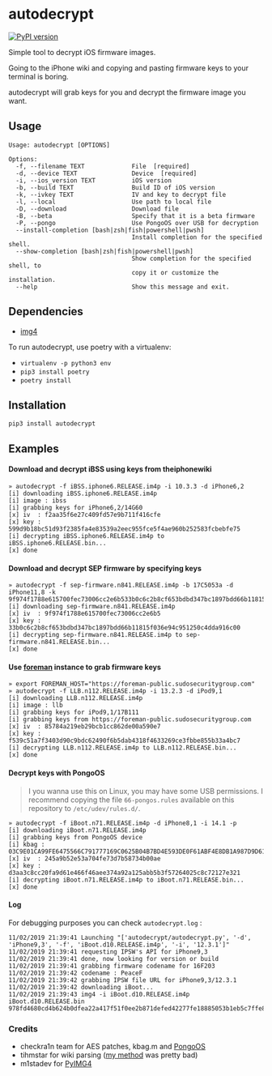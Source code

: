 # autodecrypt
[![PyPI version](https://badge.fury.io/py/autodecrypt.svg)](https://badge.fury.io/py/autodecrypt)

Simple tool to decrypt iOS firmware images.

Going to the iPhone wiki and copying and pasting firmware keys to your terminal is boring.

autodecrypt will grab keys for you and decrypt the firmware image you want.

## Usage
```
Usage: autodecrypt [OPTIONS]

Options:
  -f, --filename TEXT             File  [required]
  -d, --device TEXT               Device  [required]
  -i, --ios_version TEXT          iOS version
  -b, --build TEXT                Build ID of iOS version
  -k, --ivkey TEXT                IV and key to decrypt file
  -l, --local                     Use path to local file
  -D, --download                  Download file
  -B, --beta                      Specify that it is a beta firmware
  -P, --pongo                     Use PongoOS over USB for decryption
  --install-completion [bash|zsh|fish|powershell|pwsh]
                                  Install completion for the specified shell.
  --show-completion [bash|zsh|fish|powershell|pwsh]
                                  Show completion for the specified shell, to
                                  copy it or customize the installation.
  --help                          Show this message and exit.
```

## Dependencies
- [img4](https://github.com/xerub/img4lib)

To run autodecrypt, use poetry with a virtualenv:
- `virtualenv -p python3 env`
- `pip3 install poetry`
- `poetry install`


## Installation
`pip3 install autodecrypt`


## Examples

#### Download and decrypt iBSS using keys from theiphonewiki
```
» autodecrypt -f iBSS.iphone6.RELEASE.im4p -i 10.3.3 -d iPhone6,2
[i] downloading iBSS.iphone6.RELEASE.im4p
[i] image : ibss
[i] grabbing keys for iPhone6,2/14G60
[x] iv  : f2aa35f6e27c409fd57e9b711f416cfe
[x] key : 599d9b18bc51d93f2385fa4e83539a2eec955fce5f4ae960b252583fcbebfe75
[i] decrypting iBSS.iphone6.RELEASE.im4p to iBSS.iphone6.RELEASE.bin...
[x] done
```

#### Download and decrypt SEP firmware by specifying keys
```
» autodecrypt -f sep-firmware.n841.RELEASE.im4p -b 17C5053a -d iPhone11,8 -k 9f974f1788e615700fec73006cc2e6b533b0c6c2b8cf653bdbd347bc1897bdd66b11815f036e94c951250c4dda916c00
[i] downloading sep-firmware.n841.RELEASE.im4p
[x] iv  : 9f974f1788e615700fec73006cc2e6b5
[x] key : 33b0c6c2b8cf653bdbd347bc1897bdd66b11815f036e94c951250c4dda916c00
[i] decrypting sep-firmware.n841.RELEASE.im4p to sep-firmware.n841.RELEASE.bin...
[x] done
```

#### Use [foreman](https://github.com/GuardianFirewall/foreman) instance to grab firmware keys
```
» export FOREMAN_HOST="https://foreman-public.sudosecuritygroup.com"
» autodecrypt -f LLB.n112.RELEASE.im4p -i 13.2.3 -d iPod9,1
[i] downloading LLB.n112.RELEASE.im4p
[i] image : llb
[i] grabbing keys for iPod9,1/17B111
[i] grabbing keys from https://foreman-public.sudosecuritygroup.com
[x] iv  : 85784a219eb29bcb1cc862de00a590e7
[x] key : f539c51a7f3403d90c9bdc62490f6b5dab4318f4633269ce3fbbe855b33a4bc7
[i] decrypting LLB.n112.RELEASE.im4p to LLB.n112.RELEASE.bin...
[x] done
```

#### Decrypt keys with PongoOS
> I you wanna use this on Linux, you may have some USB permissions. I recommend copying the file `66-pongos.rules` available on this repository to `/etc/udev/rules.d/`.

```
» autodecrypt -f iBoot.n71.RELEASE.im4p -d iPhone8,1 -i 14.1 -p
[i] downloading iBoot.n71.RELEASE.im4p
[i] grabbing keys from PongoOS device
[i] kbag : 03C9E01CA99FE6475566C791777169C0625B04B7BD4E593DE0F61ABF4E8DB1A987D9D6155C5A1F41D9113694658AC61C
[x] iv  : 245a9b52e53a704fe73d7b58734b00ae
[x] key : d3aa3c8cc20fa9d61e466f46aee374a92a125abb5b3f57264025c8c72127e321
[i] decrypting iBoot.n71.RELEASE.im4p to iBoot.n71.RELEASE.bin...
[x] done
```

#### Log

For debugging purposes you can check `autodecrypt.log` :
```
11/02/2019 21:39:41 Launching "['autodecrypt/autodecrypt.py', '-d', 'iPhone9,3', '-f', 'iBoot.d10.RELEASE.im4p', '-i', '12.3.1']"
11/02/2019 21:39:41 requesting IPSW's API for iPhone9,3
11/02/2019 21:39:41 done, now looking for version or build
11/02/2019 21:39:41 grabbing firmware codename for 16F203
11/02/2019 21:39:42 codename : PeaceF
11/02/2019 21:39:42 grabbing IPSW file URL for iPhone9,3/12.3.1
11/02/2019 21:39:42 downloading iBoot...
11/02/2019 21:39:43 img4 -i iBoot.d10.RELEASE.im4p iBoot.d10.RELEASE.bin 978fd4680cd4b624b0dfea22a417f51f0ee2b871defed42277fe18885053b1eb5c7ffe82f38ab8cf7772c69a0db5d386
```


### Credits
- checkra1n team for AES patches, kbag.m and [PongoOS](https://github.com/checkra1n/pongoos)
- tihmstar for wiki parsing ([my method](https://github.com/matteyeux/ios-tools/blob/master/scrapkeys.py) was pretty bad)
- m1stadev for [PyIMG4](https://github.com/m1stadev/PyIMG4)

